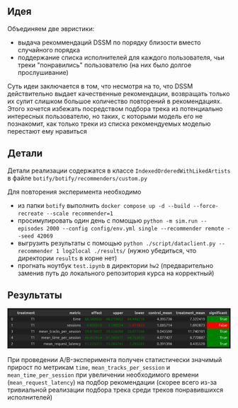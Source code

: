 ## Идея

Объединяем две эвристики:
- выдача рекоммендаций DSSM по порядку близости вместо случайного порядка
- поддержание списка исполнителей для каждого пользователя, чьи треки "понравились" пользователю (на них было долгое прослушивание)

Суть идеи заключается в том, что несмотря на то, что DSSM действительно выдает качественные рекомендации, возвращать только их сулит слишком большое количество повторений в рекомендациях. Этого хочется избежать посредством подбора трека из потенциально интересных пользователю, но таких, с которыми модель его не познакомит, как только треки из списка рекомендуемых моделью перестают ему нравиться

## Детали

Детали реализации содержатся в классе `IndexedOrderedWithLikedArtists` в файле `botify/botify/recommenders/custom.py`

Для повторения эксперимента необходимо
- из папки `botify` выполнить `docker compose up -d --build --force-recreate --scale recommender=1`
- просимулировать один день с помощью `python -m sim.run --episodes 2000 --config config/env.yml single --recommender remote --seed 42069`
- выгрузить результаты с помощью `python ./script/dataclient.py --recommender 1 log2local ./results/` (нужно убедиться, что директории `results` в корне нет)
- прогнать ноутбук `test.ipynb` в директории `hw2` (предварительно заменив путь до локального репозитория курса на корректный)

## Результаты

![results](result.png)

При проведении A/B-эксперимента получен статистически значимый прирост по метрикам `time`, `mean_tracks_per_session` и `mean_time_per_session` при увеличении необходимого времени (`mean_request_latency`) на подбор рекомендации (скорее всего из-за тривиальной реализации подбора трека среди треков понравившихся исполнителей)